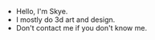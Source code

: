 - Hello, I'm Skye.
- I mostly do 3d art and design.
- Don't contact me if you don't know me.

<!---
CatGirlSkye/CatGirlSkye is a ✨ special ✨ repository because its `README.md` (this file) appears on your GitHub profile.
You can click the Preview link to take a look at your changes.
--->
